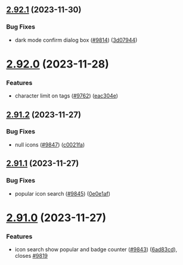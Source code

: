 ## [2.92.1](https://github.com/EddieHubCommunity/BioDrop/compare/v2.92.0...v2.92.1) (2023-11-30)


### Bug Fixes

* dark mode confirm dialog box ([#9814](https://github.com/EddieHubCommunity/BioDrop/issues/9814)) ([3d07944](https://github.com/EddieHubCommunity/BioDrop/commit/3d07944ce85222d70b80cbde6e10af21e68e1bfb))



# [2.92.0](https://github.com/EddieHubCommunity/BioDrop/compare/v2.91.2...v2.92.0) (2023-11-28)


### Features

* character limit on tags ([#9762](https://github.com/EddieHubCommunity/BioDrop/issues/9762)) ([eac304e](https://github.com/EddieHubCommunity/BioDrop/commit/eac304e1d6070837ac99e91c31c24dc45caa00ad))



## [2.91.2](https://github.com/EddieHubCommunity/BioDrop/compare/v2.91.1...v2.91.2) (2023-11-27)


### Bug Fixes

* null icons ([#9847](https://github.com/EddieHubCommunity/BioDrop/issues/9847)) ([c0021fa](https://github.com/EddieHubCommunity/BioDrop/commit/c0021fa10bb3b486fe12004c3b666eb425d3a3b0))



## [2.91.1](https://github.com/EddieHubCommunity/BioDrop/compare/v2.91.0...v2.91.1) (2023-11-27)


### Bug Fixes

* popular icon search ([#9845](https://github.com/EddieHubCommunity/BioDrop/issues/9845)) ([0e0e1af](https://github.com/EddieHubCommunity/BioDrop/commit/0e0e1af966f7ef08b400fe132044441134ff6c06))



# [2.91.0](https://github.com/EddieHubCommunity/BioDrop/compare/v2.90.1...v2.91.0) (2023-11-27)


### Features

* icon search show popular and badge counter ([#9843](https://github.com/EddieHubCommunity/BioDrop/issues/9843)) ([6ad83cd](https://github.com/EddieHubCommunity/BioDrop/commit/6ad83cd742777b02678762a0a860f026179dd095)), closes [#9819](https://github.com/EddieHubCommunity/BioDrop/issues/9819)



